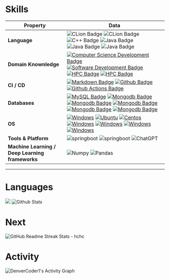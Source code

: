# Skills

| Property                                        | Data                                                         |
| ----------------------------------------------- | ------------------------------------------------------------ |
| **Language**                                    | ![CLion Badge](https://img.shields.io/badge/-Java-FF6600?style=flat&logo=oracle)  ![CLion Badge](https://img.shields.io/badge/-Python%20-white?style=flat&logo=Python)  ![C++ Badge](https://img.shields.io/badge/-C++%20-white?style=flat&logo=cplusplus&logoColor=blue) ![Java Badge](https://img.shields.io/badge/-Go%20-white?style=flat&logo=Go)  ![Java Badge](https://img.shields.io/badge/-Rust%20-white?style=flat&logo=rust&logoColor=black) ![Java Badge](https://img.shields.io/badge/-JavaScript%20-blue?style=flat&logo=JavaScript) |
| **Domain Knownledge**                           | [![Computer Science Development Badge](https://img.shields.io/badge/-CS-FAB040?style=flat&logo=cs&Color=white)](https://github.com/search?q=user%3ABEPb&type=Repositories) [![Software Development Badge](https://img.shields.io/badge/-SE-FFCCFF?style=flat&logoColor=white)](https://github.com/search?q=user%3ABEPb&type=Repositories) [![HPC Badge](https://img.shields.io/badge/-WEB-0066FF?style=flat&logoColor=white)](https://github.com/search?q=user%3ABEPb&type=Repositories) [![HPC Badge](https://img.shields.io/badge/-DDD-366FF?style=flat&logoColor=white)](https://github.com/search?q=user%3ABEPb&type=Repositories) |
| **CI / CD**                                     | [![Markdown Badge](https://img.shields.io/badge/-Markdown%20-white?style=flat&logo=Markdown&logoColor=black)](https://github.com/cyqcw) [![Github Badge](https://img.shields.io/badge/-Github%20-white?style=flat&logo=Github&logoColor=black)](https://github.com/cyqcw) [![Github Actions Badge](https://img.shields.io/badge/-Git%20-white?style=flat&logo=Git&logoColor=black)](https://github.com/cyqcw) |
| **Databases**                                   | [![MySQL Badge](https://img.shields.io/badge/-MySQL%20-white?style=flat&logo=mysql)](https://github.com/cyqcw) [![Mongodb Badge](https://img.shields.io/badge/-MongoDB%20-white?style=flat&logo=mongodb&logoColor=00684A)](https://github.com/cyqcw) [![Mongodb Badge](https://img.shields.io/badge/-ClickHouse%20-white?style=flat&logo=clickhouse)](https://github.com/cyqcw) [![Mongodb Badge](https://img.shields.io/badge/-Redis%20-white?style=flat&logo=redis)](https://github.com/cyqcw) [![Mongodb Badge](https://img.shields.io/badge/-ElasticSearch%20-white?style=flat&logo=elasticsearch&logoColor=blue)](https://github.com/cyqcw) [![Mongodb Badge](https://img.shields.io/badge/-Neo4j%20-white?style=flat&logo=neo4j&logoColor=blue)](https://github.com/cyqcw) |
| **OS**                                          | [![Windows](https://img.shields.io/badge/-Linux%20-white?style=flat&logo=linux&logoColor=black)](https://github.com/cyqcw) [![Ubuntu](https://img.shields.io/badge/-Ubuntu%20-white?style=flat&logo=ubuntu&logoColor=E95420)](https://github.com/cyqcw)  [![Centos](https://img.shields.io/badge/-Centos%20-white?style=flat&logo=centos&logoColor=0078D4)](https://github.com/cyqcw) [![Windows](https://img.shields.io/badge/-Windows%20-white?style=flat&logo=windows&logoColor=blue)](https://github.com/cyqcw) [![Windows](https://img.shields.io/badge/-MacOS%20-white?style=flat&logo=macos&logoColor=blue)](https://github.com/cyqcw)  [![Windows](https://img.shields.io/badge/-Android%20-white?style=flat&logo=android&logoColor=blue)](https://github.com/cyqcw) [![Windows](https://img.shields.io/badge/-HarmonyOS%20-white?style=flat&logo=harmonyos&logoColor=blue)](https://github.com/cyqcw) |
| **Tools & Platform**                            | ![springboot](https://img.shields.io/badge/springboot-6666FF?logo=springboot&logoColor=white) ![springboot](https://img.shields.io/badge/spring-366FF?logo=spring&logoColor=white) ![ChatGPT](https://img.shields.io/badge/chatGPT-74aa9c?logo=openai&logoColor=white) |
| **Machine Learning / Deep Learning frameworks** | ![Numpy](https://img.shields.io/badge/Numpy-CCCCFF?logo=Numpy&logoColor=white) ![Pandas](https://img.shields.io/badge/Pandas-FFCC99?logo=Pandas&logoColor=white) |

---

<!-- https://ileriayo.github.io/markdown-badges/ -->



# Languages

<img src="https://github-readme-stats.vercel.app/api/top-langs/?username=cyqcw&hide=javascript,html,ASP.NET,css,shaderlab,hlsl"/>  </img> ![Github Stats](https://github-readme-stats.vercel.app/api?username=cyqcw&show_icons=true&theme=transparent&count_private=true&include_all_commits=true) 

<!-- &layout=compact -->

# Next

<img src="https://github-readme-streak-stats.herokuapp.com/?user=cyqcw" alt="GitHub Readme Streak Stats - hchc"> 



# Activity

<img alt="DenverCoder1's Activity Graph" src="https://github-readme-activity-graph.vercel.app/graph/?username=cyqcw&theme=dracula" />
